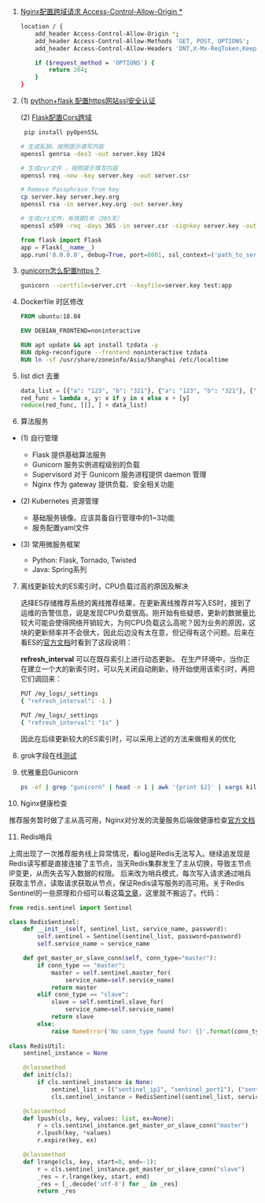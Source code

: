 1. [Nginx配置跨域请求 Access-Control-Allow-Origin *](https://segmentfault.com/a/1190000012550346)
    ```bash
    location / {  
        add_header Access-Control-Allow-Origin *;
        add_header Access-Control-Allow-Methods 'GET, POST, OPTIONS';
        add_header Access-Control-Allow-Headers 'DNT,X-Mx-ReqToken,Keep-Alive,User-Agent,X-Requested-With,If-Modified-Since,Cache-Control,Content-Type,Authorization';

        if ($request_method = 'OPTIONS') {
            return 204;
        }
    } 
    ```

2. (1) [python+flask 配置https网站ssl安全认证](https://blog.csdn.net/dyingstraw/article/details/82698639)

   (2) [Flask配置Cors跨域](https://www.cnblogs.com/anxminise/p/9814326.html)
    ```bash
     pip install pyOpenSSL
     ```
     ```bash
     # 生成私钥，按照提示填写内容
    openssl genrsa -des3 -out server.key 1024

    # 生成csr文件 ，按照提示填写内容
    openssl req -new -key server.key -out server.csr

    # Remove Passphrase from key
    cp server.key server.key.org 
    openssl rsa -in server.key.org -out server.key

    # 生成crt文件，有效期1年（365天）
    openssl x509 -req -days 365 -in server.csr -signkey server.key -out server.crt
     ```
     ```python
    from flask import Flask    
    app = Flask(__name__)    
    app.run('0.0.0.0', debug=True, port=8001, ssl_context=('path_to_server.crt', 'path_to_server.key'))  
    ```

3. [gunicorn怎么配置https？](https://stackoverflow.com/questions/7406805/running-gunicorn-on-https/14163851)
    ```bash
    gunicorn --certfile=server.crt --keyfile=server.key test:app
    ```

4. Dockerfile 时区修改
    ```dockerfile
    FROM ubuntu:18.04

    ENV DEBIAN_FRONTEND=noninteractive

    RUN apt update && apt install tzdata -y
    RUN dpkg-reconfigure --frontend noninteractive tzdata
    RUN ln -sf /usr/share/zoneinfo/Asia/Shanghai /etc/localtime
    ```
5. list dict 去重
    ```python
    data_list = [{"a": "123", "b": "321"}, {"a": "123", "b": "321"}, {"b": "321", "a": "123"}]
    red_func = lambda x, y: x if y in x else x + [y]
    reduce(red_func, [[], ] + data_list)
    ```

6. 算法服务
 
 - (1) 自行管理
   - Flask 提供基础算法服务
   - Gunicorn 服务实例进程级别的负载
   - Supervisord 对于 Gunicorn 服务进程提供 daemon 管理
   - Nginx 作为 gateway 提供负载、安全相关功能
  
 - (2) Kubernetes 资源管理
   - 基础服务镜像。应该具备自行管理中的1~3功能
   - 服务配置yaml文件
   
 - (3) 常用微服务框架
   - Python: Flask, Tornado, Twisted
   - Java: Spring系列

7. 离线更新较大的ES索引时，CPU负载过高的原因及解决

    选择ES存储推荐系统的离线推荐结果，在更新离线推荐并写入ES时，接到了运维的告警信息，说是发现CPU负载很高。刚开始有些疑惑，更新的数据量比较大可能会使得网络开销较大，为何CPU负载这么高呢？因为业务的原因，这块的更新频率并不会很大，因此后边没有太在意，但记得有这个问题。后来在看ES的[官方文档](https://www.elastic.co/guide/cn/elasticsearch/guide/current/near-real-time.html#CO38-1)时看到了这段说明：

    **refresh_interval** 可以在既存索引上进行动态更新。 在生产环境中，当你正在建立一个大的新索引时，可以先关闭自动刷新，待开始使用该索引时，再把它们调回来：

    ```bash
    PUT /my_logs/_settings
    { "refresh_interval": -1 } 

    PUT /my_logs/_settings
    { "refresh_interval": "1s" } 
    ```
    因此在后续更新较大的ES索引时，可以采用上述的方法来做相关的优化
    
8. grok字段在线[测试](http://grokdebug.herokuapp.com/)

9. 优雅重启Gunicorn
   ```bash
   ps -ef | grep "gunicorn" | head -n 1 | awk '{print $2}' | xargs kill -HUP
   ```
   
10. Nginx健康检查

   推荐服务暂时做了主从高可用，Nginx对分发的流量服务后端做健康检查[官方文档](https://docs.nginx.com/nginx/admin-guide/load-balancer/http-health-check/)
   
11. Redis哨兵

上周出现了一次推荐服务线上异常情况，看log是Redis无法写入。继续追发现是Redis读写都是直接连接了主节点，当天Redis集群发生了主从切换，导致主节点IP变更，从而失去写入数据的权限。
后来改为哨兵模式，每次写入请求通过哨兵获取主节点，读取请求获取从节点，保证Redis读写服务的高可用。关于Redis Sentinel的一些原理和介绍可以看这篇[文章](https://baijiahao.baidu.com/s?id=1651062093310564248&wfr=spider&for=pc)，这里就不搬运了。代码：
```python
from redis.sentinel import Sentinel

class RedisSentinel:
    def __init__(self, sentinel_list, service_name, password):
        self.sentinel = Sentinel(sentinel_list, password=password)
        self.service_name = service_name

    def get_master_or_slave_conn(self, conn_type="master"):
        if conn_type == "master":
            master = self.sentinel.master_for(
                service_name=self.service_name)
            return master
        elif conn_type == "slave":
            slave = self.sentinel.slave_for(
                service_name=self.service_name)
            return slave
        else:
            raise NameError('No conn_type found for: {}'.format(conn_type))
            
class RedisUtil:
    sentinel_instance = None

    @classmethod
    def init(cls):
        if cls.sentinel_instance is None:
            sentinel_list = [("sentinel_ip1", "sentinel_port1"), ("sentinel_ip2", "sentinel_port2")]
            cls.sentinel_instance = RedisSentinel(sentinel_list, service_name="your-service-name", password="your-password")

    @classmethod
    def lpush(cls, key, values: list, ex=None):
        r = cls.sentinel_instance.get_master_or_slave_conn("master")
        r.lpush(key, *values)
        r.expire(key, ex)

    @classmethod
    def lrange(cls, key, start=0, end=-1):
        r = cls.sentinel_instance.get_master_or_slave_conn("slave")
        _res = r.lrange(key, start, end)
        _res = [_.decode('utf-8') for _ in _res]
        return _res 
```
